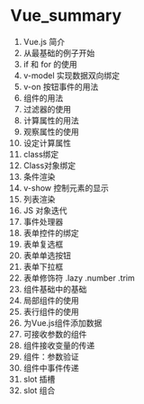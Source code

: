 # Vue_summary
01. Vue.js 简介
02. 从最基础的例子开始
03. if 和 for 的使用
04. v-model 实现数据双向绑定
05. v-on 按钮事件的用法
06. 组件的用法
07. 过滤器的使用
08. 计算属性的用法
09. 观察属性的使用
10. 设定计算属性	
11. class绑定
12. Class对象绑定
13. 条件渲染
14. v-show 控制元素的显示
15. 列表渲染	
16. JS 对象迭代
17. 事件处理器	
18. 表单控件的绑定
19. 表单复选框
20. 表单单选按钮
21. 表单下拉框	
22. 表单修饰符 .lazy .number .trim	
23. 组件基础中的基础
24. 局部组件的使用
25. 表行组件的使用	
26. 为Vue.js组件添加数据
27. 可接收参数的组件
28. 组件接收变量的传递
29. 组件：参数验证
30. 组件中事件传递
31. slot 插槽
32. slot 组合